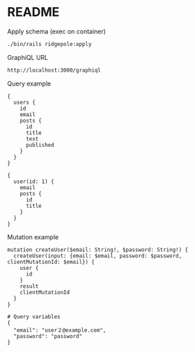 # README

Apply schema (exec on container)

```sh
./bin/rails ridgepole:apply
```

GraphiQL URL

```sh
http://localhost:3000/graphiql
```

Query example

```
{
  users {
    id
    email
    posts {
      id
      title
      text
      published
    }
  }
}
```

```
{
  user(id: 1) {
    email
    posts {
      id
      title
    }
  }
}
```

Mutation example

```
mutation createUser($email: String!, $password: String!) {
  createUser(input: {email: $email, password: $password, clientMutationId: $email}) {
    user {
      id
    }
    result
    clientMutationId
  }
}

# Query variables
{
  "email": "user２@example.com",
  "password": "password"
}
```
